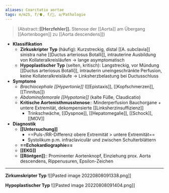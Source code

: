 ```yaml
---
aliases: Coarctatio aortae
tags: m/m25, f/🫀, f/🦄, a/Pathologie
---
```

> (Abstract::**[[Herzfehler]].** Stenose der [[Aorta]] am Übergang [[Aortenbogen]] zu [[Aorta descendens]])
- **Klassifikation**
	- **Zirkuskripter Typ** (häufig): Kurzstreckig, distal [[A. subclavia]] sinistra nahe [[Ductus arteriosus Botalli]], intrauterine Ausbildung von Kollateralkreisläufen → lange asymptomatisch
	- **Hypoplastischer Typ** (selten, kritisch): Langstreckig, vor Mündung [[Ductus arteriosus Botalli]], intrauterin uneingeschränkte Perfusion, keine Kollateralkreisläufe → Linksherzbelastung bei Ductusschluss
- **Symptome**
	- *Brachiocephale [[Hypertonie]]* ([[Epistaxis]], [[Kopfschmerzen]], [[Tinnitus]])
	- *Abdominofemorale [[Hypotonie]]* (kalte Füße, Claudicatio)
	- **Kritische Aortenisthmusstenose**:: Minderperfusion Bauchorgane + untere Extremität, dekompensierte [[Linksherzinsuffizienz]]
		- Trinkschwäche, [[Dyspnoe]], [[Hepatomegalie]], [[Schock]], [[MOV]]
- **Diagnostik**
	- **[[Untersuchung]]**
		- ==Puls-/RR-Differenz obere Extremität > untere Extremität==
		- Systolikum p.m. infraclaviculär und zwischen Schulterblättern
	- **==Echokardiographie==**
	- **[[EKG]]**
	- **[[Röntgen]]**:: Prominenter Aortenknopf, Einziehung prox. Aorta descendens, Rippenusuren, Epsilon-Zeichen
---
**Zirkumskripter Typ**
![[Pasted image 20220808091338.png]]

**Hypoplastischer Typ**
![[Pasted image 20220808091404.png]]